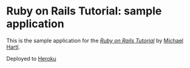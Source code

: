 # Ruby on Rails Tutorial: sample application

This is the sample application for
the [*Ruby on Rails Tutorial*](http://railstutorial.org/)
by [Michael Hartl](http://michaelhartl.com/).

 
Deployed to [Heroku](http://serene-plains-1464.herokuapp.com/)
